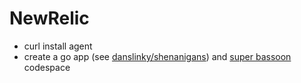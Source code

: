 # NewRelic

- curl install agent
- create a go app (see [danslinky/shenanigans]()) and [super bassoon]() codespace